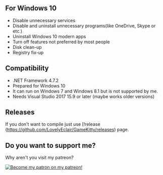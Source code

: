 ## For Windows 10 ##
* Disable unnecessary services
* Disable and uninstall unnecessary programs(like OneDrive, Skype or etc.)
* Uninstall Windows 10 modern apps
* Turn off features not preferred by most people
* Disk clean-up
* Registry fix-up 

## Compatibility ##
* .NET Framework 4.7.2
* Prepared for Windows 10
* It can run on Windows 7 and Windows 8.1 but is not supported by me.
* Needs Visual Studio 2017 15.9 or later (maybe works older versions)

## Releases ##
If you don't want to compile just use [!release (https://github.com/LovelyEclair/GameKitty/releases) page.

## Do you want to support me? ##
Why aren't you visit my patreon?

[![Become my patron on my patreon!](https://c5.patreon.com/external/logo/downloads_logomark_color_on_white@2x.png)](https://www.patreon.com/theelventalegames)